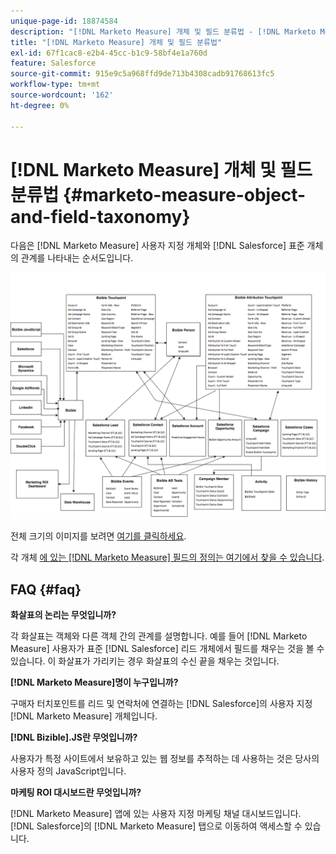 ```yaml
---
unique-page-id: 18874584
description: "[!DNL Marketo Measure] 개체 및 필드 분류법 - [!DNL Marketo Measure]"
title: "[!DNL Marketo Measure] 개체 및 필드 분류법"
exl-id: 67f1cac8-e2b4-45cc-b1c9-58bf4e1a760d
feature: Salesforce
source-git-commit: 915e9c5a968ffd9de713b4308cadb91768613fc5
workflow-type: tm+mt
source-wordcount: '162'
ht-degree: 0%

---
```


# [!DNL Marketo Measure] 개체 및 필드 분류법 {#marketo-measure-object-and-field-taxonomy}

다음은 [!DNL Marketo Measure] 사용자 지정 개체와 [!DNL Salesforce] 표준 개체의 관계를 나타내는 순서도입니다.

![](assets/1-2.png)

전체 크기의 이미지를 보려면 [여기를 클릭하세요](assets/bizible-object-and-field-taxonomy-graph-full.png).

각 개체 [에 있는 [!DNL Marketo Measure] 필드의 정의는 여기에서 찾을 수 있습니다](/help/introduction-to-marketo-measure/overview-resources/glossary-of-marketo-measure-fields.md).

## FAQ {#faq}

**화살표의 논리는 무엇입니까?**

각 화살표는 객체와 다른 객체 간의 관계를 설명합니다. 예를 들어 [!DNL Marketo Measure] 사용자가 표준 [!DNL Salesforce] 리드 개체에서 필드를 채우는 것을 볼 수 있습니다. 이 화살표가 가리키는 경우 화살표의 수신 끝을 채우는 것입니다.

**[!DNL Marketo Measure]명이 누구입니까?**

구매자 터치포인트를 리드 및 연락처에 연결하는 [!DNL Salesforce]의 사용자 지정 [!DNL Marketo Measure] 개체입니다.

**[!DNL Bizible].JS란 무엇입니까?**

사용자가 특정 사이트에서 보유하고 있는 웹 정보를 추적하는 데 사용하는 것은 당사의 사용자 정의 JavaScript입니다.

**마케팅 ROI 대시보드란 무엇입니까?**

[!DNL Marketo Measure] 앱에 있는 사용자 지정 마케팅 채널 대시보드입니다. [!DNL Salesforce]의 [!DNL Marketo Measure] 탭으로 이동하여 액세스할 수 있습니다.
